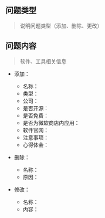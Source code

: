## 问题类型

> 说明问题类型（添加、删除、更改）

## 问题内容

> 软件、工具相关信息

- 添加：
  - 名称：
  - 类型：
  - 公司：
  - 是否开源：
  - 是否免费：
  - 是否为微软商店内应用：
  - 软件官网：
  - 注意事项：
  - 心得体会：

- 删除：
  - 名称：
  - 原因：

- 修改：
  - 名称：
  - 内容：
